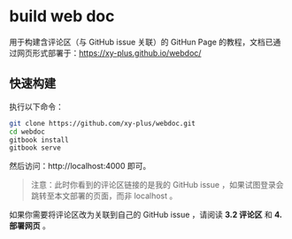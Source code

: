# build web doc

用于构建含评论区（与 GitHub issue 关联）的 GitHun Page 的教程，文档已通过网页形式部署于：https://xy-plus.github.io/webdoc/

## 快速构建

执行以下命令：

```sh
git clone https://github.com/xy-plus/webdoc.git
cd webdoc
gitbook install
gitbook serve
```

然后访问：http://localhost:4000 即可。

> 注意：此时你看到的评论区链接的是我的 GitHub issue ，如果试图登录会跳转至本文部署的页面，而非 localhost 。

如果你需要将评论区改为关联到自己的 GitHub issue ，请阅读 **3.2 评论区** 和 **4. 部署网页** 。
